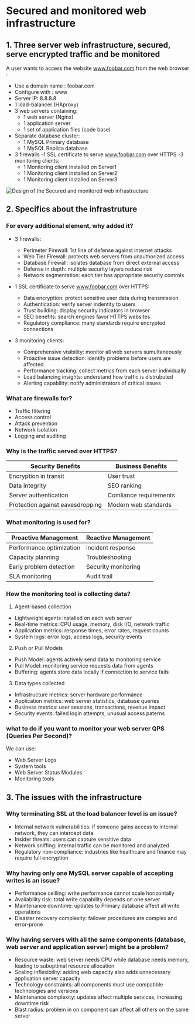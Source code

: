 # Secured and monitored web infrastructure
## 1. Three server web infrastructure, secured, serve encrypted traffic and be monitored
A user wants to access the website www.foobar.com from the web browser :
- Use a domain name : foobar.com
- Configure with : www
- Server IP: 8.8.8.8
- 1 load-balancer (HAproxy)
- 3 web servers containing: 
    - 1 web server (Nginx)
    - 1 application server
    - 1 set of application files (code base)
- Separate database cluster:
    - 1 MySQL Primary database
    - 1 MySQL Replica database
- 3 firewalls
-1 SSL certificate to serve www.foobar.com over HTTPS
-3 monitoring clients: 
    - 1 Monitoring client installed on Server1
    - 1 Monitoring client installed on Server2
    - 1 Monitoring client installed on Server3


![Design of the Secured and monitored web infrastructure]()

## 2. Specifics about the infrastruture
### For every additional element, why added it?  
- 3 firewalls:
    - Perimeter Firewall: 1st line of defense against internet attacks
    - Web Tier Firewall: protects web servers from unauthorized access
    - Database Firewall: isolates database from direct external access
    - Defense in depth: multiple security layers reduce risk
    - Network segmentation: each tier has appropriate security controls

- 1 SSL certificate to serve www.foobar.com over HTTPS:
    - Data encryption: protect sensitive user data during transmission
    - Authentication: verify server indentity to users
    - Trust building: display security indicators in browser
    - SEO benefits: search engines favor HTTPS websites
    - Regulatory compliance: many standards require encrypted connections

- 3 monitoring clients:
    - Comprehensive visibility: monitor all web servers sumultaneously
    - Proactive issue detection: identify problems before users are affected
    - Performance tracking: collect metrics from each server individually
    - Load balancing insights: understand how traffic is distrubuted
    - Alerting capability: notify administrators of critical issues

### What are firewalls for?
- Traffic filtering
- Access control
- Attack prevention
- Network isolation
- Logging and auditing


### Why is the traffic served over HTTPS?
|Security Benefits|Business Benefits|
|-----------------|-----------------|
|Encryption in transit|User trust|
|Data integrity|SEO ranking|
|Server authentication|Comliance requirements|
|Protection against eavesdropping|Modern web standards|


### What monitoring is used for?
|Proactive Management|Reactive Management|
|--------------------|-------------------|
|Performance optimization|incident response|
|Capacity planning|Troubleshooting|
|Early problem detection|Security monitoring|
|SLA monitoring|Audit trail|


### How the monitoring tool is collecting data?
1. Agent-based collection  
- Lightweight agents installed on each web server
- Real-time metrics: CPU usage, memory, disk I/O, network traffic
- Application metrics: response times, error rates, request counts
- System logs: error logs, access logs, security events  

2. Push or Pull Models
- Push Model: agents actively send data to monitoring service
- Pull Model: monitoring service requests data from agents
- Buffering: agents store data locally if connection to service fails  

3. Data types collected
- Infrastructure metrics: server hardware performance
- Application metrics: web server statistics, database queries
- Business metrics: user sessions, transactions, revenue impact
- Security events: failed login attempts, unusual access paterns

### what to do if you want to monitor your web server QPS (Queries Per Second)?
We can use:
- Web Server Logs
- System tools
- Web Server Status Modules
- Monitoring tools

## 3. The issues with the infrastructure
### Why terminating SSL at the load balancer level is an issue?
- Internal network vulnerabilities: if someone gains access to internal network, they can intercept data
- Insider threats: users can capture sensitive data
- Network sniffing: internal traffic can be monitored and analyzed
- Regulatory non-compliance: industries like healthcare and finance may require full encryption

### Why having only one MySQL server capable of accepting writes is an issue?
- Performance ceilling: write performance cannot scale horizontally
- Availability risk: total write capability depends on one server
- Maintenance downtime: updates to Primary database affect all write operations
- Disaster recovery complexity: failover procedures are complex and error-prone

### Why having servers with all the same components (database, web server and application server) might be a problem?
- Resource waste: web server needs CPU while database needs memory, leading to suboptimal resource allocation
- Scaling inflexibility: adding web capacity also adds unnecessary application server capacity
- Technology constraints: all components must use compatible technologies and versions
- Maintenance complexity: updates affect multiple services, increasing downtime risk
- Blast radius: problem in on component can affect all others on the same server
